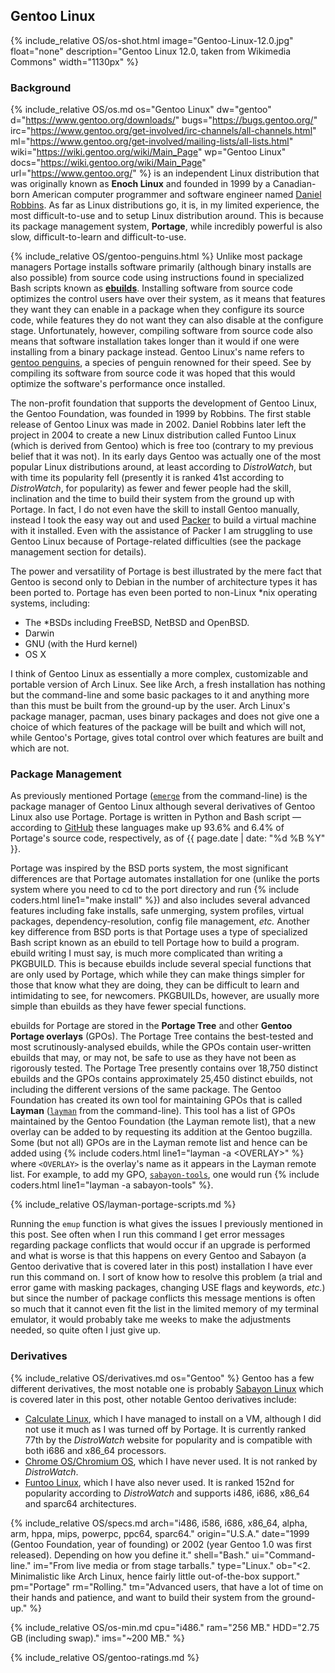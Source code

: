 ## Gentoo Linux
{% include_relative OS/os-shot.html image="Gentoo-Linux-12.0.jpg" float="none" description="Gentoo Linux 12.0, taken from Wikimedia Commons" width="1130px" %}

### Background
{% include_relative OS/os.md os="Gentoo Linux" dw="gentoo" d="https://www.gentoo.org/downloads/" bugs="https://bugs.gentoo.org/" irc="https://www.gentoo.org/get-involved/irc-channels/all-channels.html" ml="https://www.gentoo.org/get-involved/mailing-lists/all-lists.html" wiki="https://wiki.gentoo.org/wiki/Main_Page" wp="Gentoo Linux" docs="https://wiki.gentoo.org/wiki/Main_Page" url="https://www.gentoo.org/" %} is an independent Linux distribution that was originally known as **Enoch Linux** and founded in 1999 by a Canadian-born American computer programmer and software engineer named [Daniel Robbins](https://en.wikipedia.org/wiki/Daniel_Robbins_(computer_programmer)). As far as Linux distributions go, it is, in my limited experience, the most difficult-to-use and to setup Linux distribution around. This is because its package management system, **Portage**, while incredibly powerful is also slow, difficult-to-learn and difficult-to-use.

{% include_relative OS/gentoo-penguins.html %}
Unlike most package managers Portage installs software primarily (although binary installs are also possible) from source code using instructions found in specialized Bash scripts known as [**ebuilds**](/man/ebuild.5.html). Installing software from source code optimizes the control users have over their system, as it means that features they want they can enable in a package when they configure its source code, while features they do not want they can also disable at the configure stage. Unfortunately, however, compiling software from source code also means that software installation takes longer than it would if one were installing from a binary package instead. Gentoo Linux's name refers to [gentoo penguins](https://en.wikipedia.org/wiki/Gentoo_penguin), a species of penguin renowned for their speed. See by compiling its software from source code it was hoped that this would optimize the software's performance once installed.

The non-profit foundation that supports the development of Gentoo Linux, the Gentoo Foundation, was founded in 1999 by Robbins. The first stable release of Gentoo Linux was made in 2002. Daniel Robbins later left the project in 2004 to create a new Linux distribution called Funtoo Linux (which is derived from Gentoo) which is free too (contrary to my previous belief that it was not). In its early days Gentoo was actually one of the most popular Linux distributions around, at least according to *DistroWatch*, but with time its popularity fell (presently it is ranked 41st according to *DistroWatch*, for popularity) as fewer and fewer people had the skill, inclination and the time to build their system from the ground up with Portage. In fact, I do not even have the skill to install Gentoo manually, instead I took the easy way out and used [Packer](https://github.com/d11wtq/gentoo-packer) to build a virtual machine with it installed. Even with the assistance of Packer I am struggling to use Gentoo Linux because of Portage-related difficulties (see the package management section for details).

The power and versatility of Portage is best illustrated by the mere fact that Gentoo is second only to Debian in the number of architecture types it has been ported to. Portage has even been ported to non-Linux &#42;nix operating systems, including:
* The &#42;BSDs including FreeBSD, NetBSD and OpenBSD.
* Darwin
* GNU (with the Hurd kernel)
* OS X

I think of Gentoo Linux as essentially a more complex, customizable and portable version of Arch Linux. See like Arch, a fresh installation has nothing but the command-line and some basic packages to it and anything more than this must be built from the ground-up by the user. Arch Linux's package manager, pacman, uses binary packages and does not give one a choice of which features of the package will be built and which will not, while Gentoo's Portage, gives total control over which features are built and which are not.

### Package Management
As previously mentioned Portage ([`emerge`](/man/emerge.1.html) from the command-line) is the package manager of Gentoo Linux although several derivatives of Gentoo Linux also use Portage. Portage is written in Python and Bash script &mdash; according to [GitHub](https://github.com/gentoo/portage) these languages make up 93.6% and 6.4% of Portage's source code, respectively, as of {{ page.date | date: "%d %B %Y" }}.

Portage was inspired by the BSD ports system, the most significant differences are that Portage automates installation for one (unlike the ports system where you need to cd to the port directory and run {% include coders.html line1="make install" %}) and also includes several advanced features including fake installs, safe unmerging, system profiles, virtual packages, dependency-resolution, config file management, *etc.* Another key difference from BSD ports is that Portage uses a type of specialized Bash script known as an ebuild to tell Portage how to build a program. ebuild writing I must say, is much more complicated than writing a PKGBUILD. This is because ebuilds include several special functions that are only used by Portage, which while they can make things simpler for those that know what they are doing, they can be difficult to learn and intimidating to see, for newcomers. PKGBUILDs, however, are usually more simple than ebuilds as they have fewer special functions.

ebuilds for Portage are stored in the **Portage Tree** and other **Gentoo Portage overlays** (GPOs). The Portage Tree contains the best-tested and most scrutinously-analysed ebuilds, while the GPOs contain user-written ebuilds that may, or may not, be safe to use as they have not been as rigorously tested. The Portage Tree presently contains over 18,750 distinct ebuilds and the GPOs contains approximately 25,450 distinct ebuilds, not including the different versions of the same package. The Gentoo Foundation has created its own tool for maintaining GPOs that is called **Layman** ([`layman`](/man/layman.8.html) from the command-line). This tool has a list of GPOs maintained by the Gentoo Foundation (the Layman remote list), that a new overlay can be added to by requesting its addition at the Gentoo bugzilla. Some (but not all) GPOs are in the Layman remote list and hence can be added using {% include coders.html line1="layman -a &lt;OVERLAY&gt;" %} where `<OVERLAY>` is the overlay's name as it appears in the Layman remote list. For example, to add my GPO, [`sabayon-tools`](https://github.com/fusion809/sabayon-tools), one would run {% include coders.html line1="layman -a sabayon-tools" %}.

{% include_relative OS/layman-portage-scripts.md %}

Running the `emup` function is what gives the issues I previously mentioned in this post. See often when I run this command I get error messages regarding package conflicts that would occur if an upgrade is performed and what is worse is that this happens on every Gentoo and Sabayon (a Gentoo derivative that is covered later in this post) installation I have ever run this command on. I sort of know how to resolve this problem (a trial and error game with masking packages, changing USE flags and keywords, *etc.*) but since the number of package conflicts this message mentions is often so much that it cannot even fit the list in the limited memory of my terminal emulator, it would probably take me weeks to make the adjustments needed, so quite often I just give up.

### Derivatives
{% include_relative OS/derivatives.md os="Gentoo" %}
Gentoo has a few different derivatives, the most notable one is probably [Sabayon Linux](#sabayon-linux) which is covered later in this post, other notable Gentoo derivatives include:
* [Calculate Linux](http://www.calculate-linux.org/), which I have managed to install on a VM, although I did not use it much as I was turned off by Portage. It is currently ranked 77th by the *DistroWatch* website for popularity and is compatible with both i686 and x86_64 processors.
* [Chrome OS/Chromium OS](https://www.chromium.org/chromium-os), which I have never used. It is not ranked by *DistroWatch*.
* [Funtoo Linux](http://www.funtoo.org/Welcome), which I have also never used. It is ranked 152nd for popularity according to *DistroWatch* and supports i486, i686, x86_64 and sparc64 architectures.

{% include_relative OS/specs.md arch="i486, i586, i686, x86_64, alpha, arm, hppa, mips, powerpc, ppc64, sparc64." origin="U.S.A." date="1999 (Gentoo Foundation, year of founding) or 2002 (year Gentoo 1.0 was first released). Depending on how you define it." shell="Bash." ui="Command-line." im="From live media or from stage tarballs." type="Linux." ob="<2. Minimalistic like Arch Linux, hence fairly little out-of-the-box support." pm="Portage" rm="Rolling." tm="Advanced users, that have a lot of time on their hands and patience, and want to build their system from the ground-up." %}

{% include_relative OS/os-min.md cpu="i486." ram="256 MB." HDD="2.75 GB (including swap)." ims="~200 MB." %}

{% include_relative OS/gentoo-ratings.md %}
